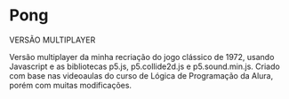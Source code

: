 # Pong

VERSÃO MULTIPLAYER

Versão multiplayer da minha recriação do jogo clássico de 1972, usando Javascript e as bibliotecas p5.js, p5.collide2d.js e p5.sound.min.js.
Criado com base nas videoaulas do curso de Lógica de Programação da Alura, porém com muitas modificações.
